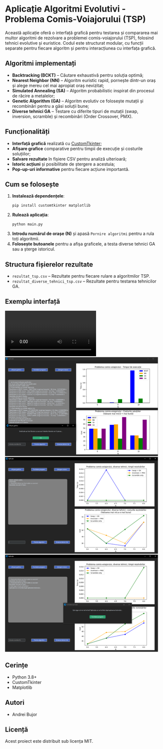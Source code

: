 # Aplicație Algoritmi Evolutivi - Problema Comis-Voiajorului (TSP)

Această aplicație oferă o interfață grafică pentru testarea și compararea mai multor algoritmi de rezolvare a problemei comis-voiajorului (TSP), folosind tehnici evolutive și euristice. Codul este structurat modular, cu funcții separate pentru fiecare algoritm și pentru interacțiunea cu interfața grafică.

## Algoritmi implementați

- **Backtracking (BCKT)** – Căutare exhaustivă pentru soluția optimă;
- **Nearest Neighbor (NN)** – Algoritm euristic rapid, pornește dintr-un oraș și alege mereu cel mai apropiat oraș nevizitat;
- **Simulated Annealing (SA)** – Algoritm probabilistic inspirat din procesul de răcire a metalelor;
- **Genetic Algorithm (GA)** – Algoritm evolutiv ce folosește mutații și recombinări pentru a găsi soluții bune;
- **Diverse tehnici GA** – Testare cu diferite tipuri de mutații (swap, inversion, scramble) și recombinări (Order Crossover, PMX).

## Funcționalități

- **Interfață grafică** realizată cu [CustomTkinter](https://github.com/TomSchimansky/CustomTkinter);
- **Afișare grafice** comparative pentru timpii de execuție și costurile soluțiilor;
- **Salvare rezultate** în fișiere CSV pentru analiză ulterioară;
- **Istoric acțiuni** și posibilitate de ștergere a acestuia;
- **Pop-up-uri informative** pentru fiecare acțiune importantă.

## Cum se folosește

1. **Instalează dependențele**:
    ```bash
    pip install customtkinter matplotlib
    ```
2. **Rulează aplicația**:
    ```bash
    python main.py
    ```
3. **Introdu numărul de orașe (N)** și apasă `Pornire algoritmi` pentru a rula toți algoritmii.
4. **Folosește butoanele** pentru a afișa graficele, a testa diverse tehnici GA sau a șterge istoricul.

## Structura fișierelor rezultate

- `rezultat_tsp.csv` – Rezultate pentru fiecare rulare a algoritmilor TSP.
- `rezultat_diverse_tehnici_tsp.csv` – Rezultate pentru testarea tehnicilor GA.

## Exemplu interfață
![video](Demo.mp4)
![screenshot](Screenshot1.png)
![screenshot](Screenshot2.png)
![screenshot](Screenshot3.png)

## Cerințe

- Python 3.8+
- CustomTkinter
- Matplotlib

## Autori

- Andrei Bujor

## Licență

Acest proiect este distribuit sub licența MIT.
